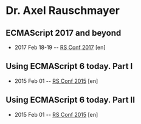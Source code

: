 # Dr. Axel Rauschmayer

## ECMAScript 2017 and beyond
- 2017 Feb 18-19 -- [RS Conf 2017](https://www.youtube.com/watch?v=5Kw4XVSb4P4) [en]   
## Using ECMAScript 6 today. Part I
- 2015 Feb 01 -- [RS Conf 2015](https://www.youtube.com/watch?v=Fg3bEZIcnUw) [en]   
## Using ECMAScript 6 today. Part II
- 2015 Feb 01 -- [RS Conf 2015](https://www.youtube.com/watch?v=Vhhq1WpzsnM) [en]   
